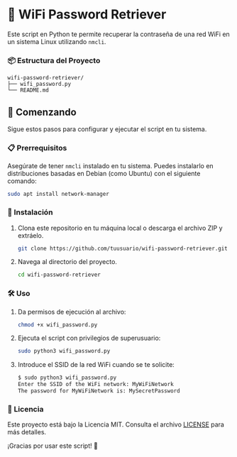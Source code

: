 # 🔐 WiFi Password Retriever

Este script en Python te permite recuperar la contraseña de una red WiFi en un sistema Linux utilizando `nmcli`.

### 📦 Estructura del Proyecto

```
wifi-password-retriever/
├── wifi_password.py
└── README.md
```

## 🚀 Comenzando

Sigue estos pasos para configurar y ejecutar el script en tu sistema.

### 📋 Prerrequisitos

Asegúrate de tener `nmcli` instalado en tu sistema. Puedes instalarlo en distribuciones basadas en Debian (como Ubuntu) con el siguiente comando:

```sh
sudo apt install network-manager
```

### 📂 Instalación

1. Clona este repositorio en tu máquina local o descarga el archivo ZIP y extráelo.
   
   ```sh
   git clone https://github.com/tuusuario/wifi-password-retriever.git
   ```

2. Navega al directorio del proyecto.
   
   ```sh
   cd wifi-password-retriever
   ```

### 🛠️ Uso

1. Da permisos de ejecución al archivo:

   ```sh
   chmod +x wifi_password.py
   ```

2. Ejecuta el script con privilegios de superusuario:

   ```sh
   sudo python3 wifi_password.py
   ```

3. Introduce el SSID de la red WiFi cuando se te solicite:

   ```sh
   $ sudo python3 wifi_password.py
   Enter the SSID of the WiFi network: MyWiFiNetwork
   The password for MyWiFiNetwork is: MySecretPassword
   ```


### 📄 Licencia

Este proyecto está bajo la Licencia MIT. Consulta el archivo [LICENSE](LICENSE) para más detalles.

¡Gracias por usar este script! 🌟
